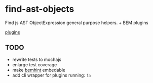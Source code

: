 # find-ast-objects
Find js AST ObjectExpression general purpose helpers. + BEM plugins

[plugins](./plugins)

## TODO
* rewrite tests to mochajs
* enlarge test coverage
* make [bemhint](https://github.com/bemhint/bemhint) embedable
* add cli wrapper for plugins running: `fa`

